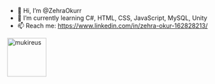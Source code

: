 - 👋 Hi, I’m @ZehraOkurr
- 🌱 I’m currently learning C#, HTML, CSS, JavaScript, MySQL, Unity
- 📫 Reach me: https://www.linkedin.com/in/zehra-okur-162828213/

<!---
ZehraOkurr/ZehraOkurr is a ✨ special ✨ repository because its `README.md` (this file) appears on your GitHub profile.
You can click the Preview link to take a look at your changes.
--->


 <img height="90em" align="center" src="https://github-readme-stats.vercel.app/api/top-langs?username=ZehraOkurr&show_icons=true&locale=en&layout=compact&langs_count=8&theme=algolia" alt="mukireus"/>
